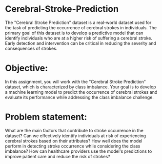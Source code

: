 # Cerebral-Stroke-Prediction

The "Cerebral Stroke Prediction" dataset is a real-world dataset used for the task of predicting the occurrence of cerebral strokes in individuals.
The primary goal of this dataset is to develop a predictive model that can identify individuals who are at a higher risk of suffering a cerebral stroke. Early detection and intervention can be critical in reducing the severity and consequences of strokes.


 # Objective: 

 In this assignment, you will work with the "Cerebral Stroke Prediction" dataset, which is characterized by class imbalance. Your goal is to develop a machine learning model to predict the occurrence of cerebral strokes and evaluate its performance while addressing the class imbalance challenge.

# Problem statement:

What are the main factors that contribute to stroke occurrence in the dataset?
Can we effectively identify individuals at risk of experiencing cerebral strokes based on their attributes?
How well does the model perform in detecting stroke occurrence while considering the class imbalance?
How can healthcare providers use the model's predictions to improve patient care and reduce the risk of strokes?
